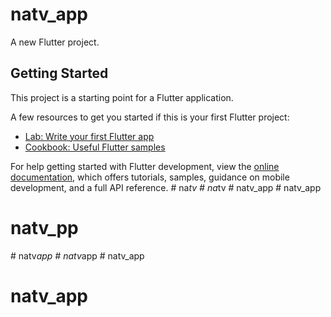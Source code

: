 # natv_app

A new Flutter project.

## Getting Started

This project is a starting point for a Flutter application.

A few resources to get you started if this is your first Flutter project:

- [Lab: Write your first Flutter app](https://docs.flutter.dev/get-started/codelab)
- [Cookbook: Useful Flutter samples](https://docs.flutter.dev/cookbook)

For help getting started with Flutter development, view the
[online documentation](https://docs.flutter.dev/), which offers tutorials,
samples, guidance on mobile development, and a full API reference.
#   n a _ t v  
 #   n a _ t v  
 #   n a t v _ a p p  
 # natv_app
# natv_pp
#   n a t v _ a p p  
 #   n a t v _ a p p  
 # natv_app
# natv_app
